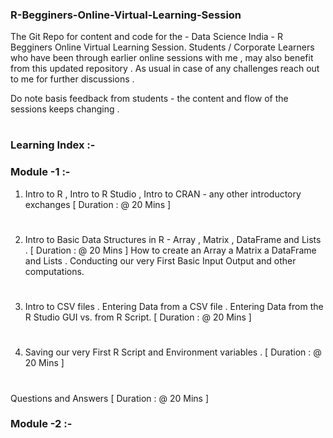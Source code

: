 ### R-Begginers-Online-Virtual-Learning-Session

The Git Repo for content and code for the - Data Science India - R Begginers Online Virtual Learning Session. 
Students / Corporate Learners who have been through earlier online sessions with me , may also benefit from this updated repository . As usual in case of any challenges reach out to me for further discussions . 

Do note basis feedback from students - the content and flow of the sessions keeps changing . 
#


### Learning Index :- 

### Module -1 :- 

1. Intro to R , Intro to R Studio , Intro to CRAN - any other introductory exchanges [ Duration : @ 20 Mins ] 
#
2. Intro to Basic Data Structures in R - Array , Matrix , DataFrame and Lists .      [ Duration : @ 20 Mins ] 
   How to create an Array a Matrix a DataFrame and Lists . 
   Conducting our very First Basic Input Output and other computations.
#
3. Intro to CSV files . Entering Data from a CSV file . Entering Data from the R Studio GUI vs. from R Script. [ Duration : @ 20 Mins ] 
#
4. Saving our very First R Script and Environment variables .                       [ Duration : @ 20 Mins ] 
#
Questions and Answers 
[ Duration : @ 20 Mins ] 

### Module -2 :- 
#
#
